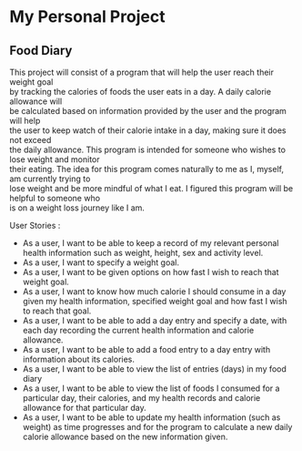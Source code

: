 # My Personal Project

## Food Diary 
This project will consist of a program that will help the user reach their weight goal  
by tracking the calories of  foods the user eats in a day. A daily calorie allowance will  
be calculated  based on information provided by the user and the program will help  
the user to keep watch of their calorie intake in a day, making sure it does not exceed  
the daily allowance. This program is intended for someone who wishes to lose weight and monitor     
their eating. The idea for this program comes naturally to me as I, myself, am currently trying to  
lose weight and be more mindful of what I eat. I figured this program will be helpful to someone who  
is on a weight loss journey like I am.


User Stories :  
- As a user, I want to be able to keep a record of my relevant personal health information such as weight, height, sex and activity level.
- As a user, I want to specify a weight goal.
- As a user, I want to be given options on how fast I wish to reach that weight goal.
- As a user, I want to know how much calorie I should consume in a day given my health information, specified weight goal and how fast I wish to reach that goal.
- As a user, I want to be able to add a day entry and specify a date, with each day recording the current health information and calorie allowance.
- As a user, I want to be able to add a food entry to a day entry with information about its calories.
- As a user, I want to be able to view the list of entries (days) in my food diary
- As a user, I want to be able to view the list of foods I consumed for a particular day, their calories, and my health records and calorie allowance for that particular day.
- As a user, I want to be able to update my health information (such as weight) as time progresses and for the program to calculate a new daily calorie allowance based on the new information given.
